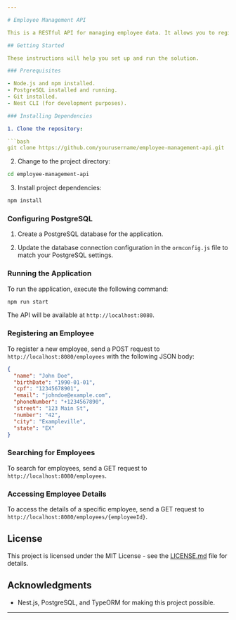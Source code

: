 ```yaml
---

# Employee Management API

This is a RESTful API for managing employee data. It allows you to register and search for employees based on their metadata and document types.

## Getting Started

These instructions will help you set up and run the solution.

### Prerequisites

- Node.js and npm installed.
- PostgreSQL installed and running.
- Git installed.
- Nest CLI (for development purposes).

### Installing Dependencies

1. Clone the repository:

```bash
git clone https://github.com/yourusername/employee-management-api.git
```

2. Change to the project directory:

```bash
cd employee-management-api
```

3. Install project dependencies:

```bash
npm install
```

### Configuring PostgreSQL

1. Create a PostgreSQL database for the application.

2. Update the database connection configuration in the `ormconfig.js` file to match your PostgreSQL settings.

### Running the Application

To run the application, execute the following command:

```bash
npm run start
```

The API will be available at `http://localhost:8080`.

### Registering an Employee

To register a new employee, send a POST request to `http://localhost:8080/employees` with the following JSON body:

```json
{
  "name": "John Doe",
  "birthDate": "1990-01-01",
  "cpf": "12345678901",
  "email": "johndoe@example.com",
  "phoneNumber": "+1234567890",
  "street": "123 Main St",
  "number": "42",
  "city": "Exampleville",
  "state": "EX"
}
```

### Searching for Employees

To search for employees, send a GET request to `http://localhost:8080/employees`.

### Accessing Employee Details

To access the details of a specific employee, send a GET request to `http://localhost:8080/employees/{employeeId}`.

## License

This project is licensed under the MIT License - see the [LICENSE.md](LICENSE.md) file for details.

## Acknowledgments

- Nest.js, PostgreSQL, and TypeORM for making this project possible.

---
```

